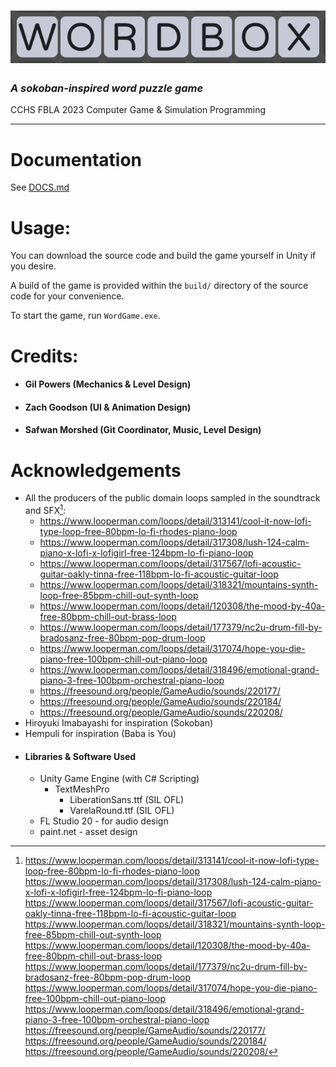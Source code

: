 # ![WordBox](WordGame.png)
###  *A sokoban-inspired word puzzle game* 
CCHS FBLA 2023 Computer Game & Simulation Programming
___

# Documentation
See [DOCS.md](DOCS.md)
# Usage:
You can download the source code and build the game yourself in Unity if you desire.

A build of the game is provided within the `build/` directory of the source code for your convenience.

To start the game, run `WordGame.exe`. 

# Credits:
- #### Gil Powers (Mechanics & Level Design)
- #### Zach Goodson (UI & Animation Design)
- #### Safwan Morshed (Git Coordinator, Music, Level Design)
# Acknowledgements
 - All the producers of the public domain loops sampled in the soundtrack and SFX[^1]:
   - https://www.looperman.com/loops/detail/313141/cool-it-now-lofi-type-loop-free-80bpm-lo-fi-rhodes-piano-loop
   - https://www.looperman.com/loops/detail/317308/lush-124-calm-piano-x-lofi-x-lofigirl-free-124bpm-lo-fi-piano-loop
   - https://www.looperman.com/loops/detail/317567/lofi-acoustic-guitar-oakly-tinna-free-118bpm-lo-fi-acoustic-guitar-loop
   - https://www.looperman.com/loops/detail/318321/mountains-synth-loop-free-85bpm-chill-out-synth-loop
   - https://www.looperman.com/loops/detail/120308/the-mood-by-40a-free-80bpm-chill-out-brass-loop
   - https://www.looperman.com/loops/detail/177379/nc2u-drum-fill-by-bradosanz-free-80bpm-pop-drum-loop
   - https://www.looperman.com/loops/detail/317074/hope-you-die-piano-free-100bpm-chill-out-piano-loop
   - https://www.looperman.com/loops/detail/318496/emotional-grand-piano-3-free-100bpm-orchestral-piano-loop
   - https://freesound.org/people/GameAudio/sounds/220177/
   - https://freesound.org/people/GameAudio/sounds/220184/
   - https://freesound.org/people/GameAudio/sounds/220208/ 
 - Hiroyuki Imabayashi for inspiration (Sokoban)
 - Hempuli for inspiration (Baba is You)
 - #### Libraries & Software Used
   - Unity Game Engine (with C# Scripting)
     - TextMeshPro
       - LiberationSans.ttf (SIL OFL)
       - VarelaRound.ttf (SIL OFL)
   - FL Studio 20 - for audio design
   - paint.net - asset design
 
[^1]:  https://www.looperman.com/loops/detail/313141/cool-it-now-lofi-type-loop-free-80bpm-lo-fi-rhodes-piano-loop
  https://www.looperman.com/loops/detail/317308/lush-124-calm-piano-x-lofi-x-lofigirl-free-124bpm-lo-fi-piano-loop
  https://www.looperman.com/loops/detail/317567/lofi-acoustic-guitar-oakly-tinna-free-118bpm-lo-fi-acoustic-guitar-loop
  https://www.looperman.com/loops/detail/318321/mountains-synth-loop-free-85bpm-chill-out-synth-loop
  https://www.looperman.com/loops/detail/120308/the-mood-by-40a-free-80bpm-chill-out-brass-loop
  https://www.looperman.com/loops/detail/177379/nc2u-drum-fill-by-bradosanz-free-80bpm-pop-drum-loop
  https://www.looperman.com/loops/detail/317074/hope-you-die-piano-free-100bpm-chill-out-piano-loop
  https://www.looperman.com/loops/detail/318496/emotional-grand-piano-3-free-100bpm-orchestral-piano-loop
  https://freesound.org/people/GameAudio/sounds/220177/
  https://freesound.org/people/GameAudio/sounds/220184/
  https://freesound.org/people/GameAudio/sounds/220208/ 